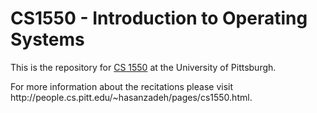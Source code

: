 # CS1550 - Introduction to Operating Systems
<p>This is the repository for <a href=" http://people.cs.pitt.edu/~jmisurda/teaching/cs1550.htm">CS 1550</a> at the University of Pittsburgh.</p>
<p>For more information about the recitations please visit http://people.cs.pitt.edu/~hasanzadeh/pages/cs1550.html.</p>
